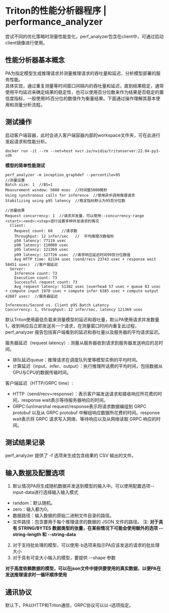 # Triton的性能分析器程序 | performance_analyzer
尝试不同的优化策略时测量性能变化，perf_analyzer包含在client中，可通过启动client镜像进行使用。

## 性能分析器基本概念
PA为指定模型生成推理请求并测量推理请求的吞吐量和延迟，分析模型部署的服务性能。  
具体实现，通过重复测量等时间窗口间隔内的吞吐量和延迟，直到结果稳定，通常使用平均延迟来确定结果的稳定性，也可以使用百分位数来作为结果是否稳定的置信度指标，一般使用95百分位的数值作为衡量结果。下面通过操作理解其基本使用和测量分析流程。


## 测试操作
启动客户端容器，此时会进入客户端容器内部的workspace文件夹，可在此进行发起请求和性能分析。
```
docker run -it --rm --net=host nvcr.io/nvidia/tritonserver:22.04-py3-sdk
```

__模型的简单性能测试__
```
perf_analyzer -m inception_graphdef --percentile=95
//测量设置
Batch size: 1  //BS=1
Measurement window: 5000 msec  //时间窗5000微秒
Using synchronous calls for inference  //使用异步调用推理请求
Stabilizing using p95 latency  //稳定指标默认为95百分位数

//测量结果
Request concurrency: 1  //请求并发量，可以使用--concurrency-range <start>:<end>:<step>进行设置多种并发请求的情况
  Client: 
    Request count: 60    //请求数
    Throughput: 12 infer/sec   //  平均推理次数每秒
    p50 latency: 77119 usec
    p90 latency: 110080 usec
    p95 latency: 121369 usec
    p99 latency: 127726 usec  //请求响应延迟时间99百分位数值
    Avg HTTP time: 82194 usec (send/recv 23743 usec + response wait 58451 usec)  //客户端延迟
  Server: 
    Inference count: 73
    Execution count: 73
    Successful request count: 73
    Avg request latency: 51382 usec (overhead 57 usec + queue 83 usec + compute input 1970 usec + compute infer 6385 usec + compute output 42887 usec)  //服务器延迟

Inferences/Second vs. Client p95 Batch Latency
Concurrency: 1, throughput: 12 infer/sec, latency 121369 usec
```
默认Triton使用最低负载来测量模型的延迟和吞吐量，默认PA使用请求并发数量1，收到响应后立即发送另一个请求，在测量窗口时间内重复此过程，perf_analyzer 报告包括客户端看到的延迟和吞吐量以及服务器的平均请求延迟。    

服务器延迟（request latency）: 测量从服务器收到请求到服务器发送响应的总时间。
* 排队延迟queue：推理请求在调度队列里等模型实例的平均时间。
* 计算延迟（input、infer、output）：执行推理所话费的平均时间，包括数据从GPU与CPU的数据传输时间。

客户端延迟（HTTP/GRPC time）:
* HTTP（send/recv+response）：表示客户端发送请求和接收响应所花费的时间，response wait表示等待服务器响应的时间。
* GRPC:(un)marshal request/response表示将请求数据编组到 GRPC protobuf 以及从 GRPC protobuf 中解组响应数据所花费的时间。response wait表示将 GRPC 请求写入网络、等待响应以及从网络读取 GRPC 响应的时间。

## 测试结果记录
perf_analyzer 提供了 -f 选项来生成包含结果的 CSV 输出的文件。

## 输入数据及配置选项
1. 默认情况PA将生成随机数据并发送到模型的输入中。可以使用配置选项--input-data进行选择输入输入模式
* random：默认随机。
* zero：输入都为0。
* 数据路径：输入数据的原始二进制文件目录的路径。
* 文件路径：包含要用于每个推理请求的数据的 JSON 文件的路径。
注: __对于具有 STRING/BYTES 数据类型的张量，在某些情况下可能会使用额外的选项 --string-length 和 --string-data__
2. 对于支持批处理的模型，可以使用-b选项来指示PA应该发送的请求的批处理大小
3. 对于具有可变大小输入的模型，要提供 --shape 参数

__对于高度依赖数据的模型，可以在json文件中提供要使用的真实数据，以便PA在发送推理请求时一循环顺序使用__

## 通讯协议
默认下，PA以HTTP和Triton通信，GRPC协议可以以-i选项指定。